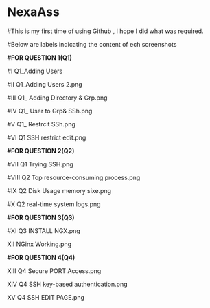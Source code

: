 # NexaAss
#This is my first time of using Github , I hope I did what was required. 

#Below are labels indicating the content of ech screenshots

**#FOR QUESTION 1(Q1)**

#I Q1_Adding Users

#II Q1_Adding Users 2.png

#III Q1_ Adding Directory & Grp.png

#IV Q1_ User to Grp& SSh.png

#V Q1_ Restrcit SSh.png

#VI Q1 SSH restrict edit.png

 
  
**#FOR QUESTION 2(Q2)**

#VII Q1 Trying SSH.png

#VIII Q2 Top resource-consuming process.png

#IX Q2 Disk Usage memory sixe.png

#X Q2 real-time system logs.png





**#FOR QUESTION 3(Q3)**

#XI Q3 INSTALL NGX.png

XII NGinx Working.png



**#FOR QUESTION 4(Q4)**

XIII Q4 Secure PORT Access.png

XIV Q4 SSH key-based authentication.png

XV Q4 SSH EDIT PAGE.png

